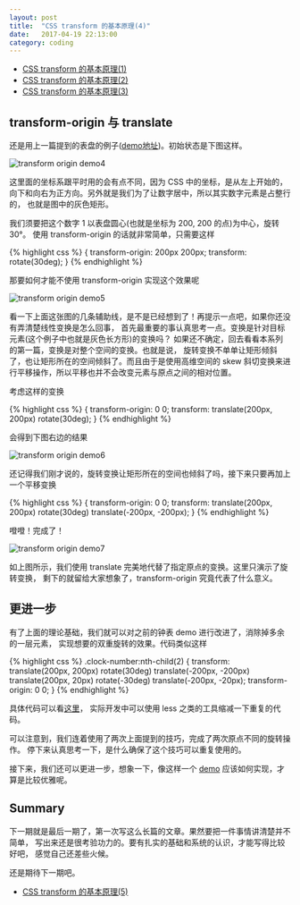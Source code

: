 ```yaml
---
layout: post
title:  "CSS transform 的基本原理(4)"
date:   2017-04-19 22:13:00
category: coding
---
```


- [CSS transform 的基本原理(1)](http://crazydogs.github.io/coding/2017/04/15/CSS-transform-%E5%8E%9F%E7%90%86.html)
- [CSS transform 的基本原理(2)](http://crazydogs.github.io/coding/2017/04/15/CSS-transform-%E5%8E%9F%E7%90%862.html)
- [CSS transform 的基本原理(3)](http://crazydogs.github.io/coding/2017/04/15/CSS-transform-%E5%8E%9F%E7%90%863.html)

## transform-origin 与 translate

还是用上一篇提到的表盘的例子([demo地址](http://crazydogs.github.io/staticpage/css_transform_clock_1.html))。初始状态是下图这样。

![transform origin demo4](http://crazydogs.github.io/images/css_transform_clock_4.png)

这里面的坐标系跟平时用的会有点不同，因为 CSS 中的坐标，是从左上开始的，
向下和向右为正方向。另外就是我们为了让数字居中，所以其实数字元素是占整行的，
也就是图中的灰色矩形。

我们须要把这个数字 1 以表盘圆心(也就是坐标为 200, 200 的点)为中心，旋转 30°。
使用 transform-origin 的话就非常简单，只需要这样

{% highlight css %}
{
    transform-origin: 200px 200px;
    transform: rotate(30deg);
}
{% endhighlight %}

那要如何才能不使用 transform-origin 实现这个效果呢

![transform origin demo5](http://crazydogs.github.io/images/css_transform_clock_5.png)

看一下上面这张图的几条辅助线，是不是已经想到了！再提示一点吧，如果你还没有弄清楚线性变换是怎么回事，
首先最重要的事认真思考一点。变换是针对目标元素(这个例子中也就是灰色长方形)的变换吗？
如果还不确定，回去看看本系列的第一篇，变换是对整个空间的变换。也就是说，
旋转变换不单单让矩形倾斜了，也让矩形所在的空间倾斜了。而且由于是使用高维空间的
skew 斜切变换来进行平移操作，所以平移也并不会改变元素与原点之间的相对位置。

考虑这样的变换

{% highlight css %}
{
    transform-origin: 0 0;
    transform: translate(200px, 200px) rotate(30deg);
}
{% endhighlight %}

会得到下图右边的结果

![transform origin demo6](http://crazydogs.github.io/images/css_transform_clock_6.png)

还记得我们刚才说的，旋转变换让矩形所在的空间也倾斜了吗，接下来只要再加上一个平移变换

{% highlight css %}
{
    transform-origin: 0 0;
    transform: translate(200px, 200px) rotate(30deg) translate(-200px, -200px);
}
{% endhighlight %}

噔噔！完成了！

![transform origin demo7](http://crazydogs.github.io/images/css_transform_clock_7.png)

如上图所示，我们使用 translate 完美地代替了指定原点的变换。这里只演示了旋转变换，
剩下的就留给大家想象了，transform-origin 究竟代表了什么意义。

## 更进一步

有了上面的理论基础，我们就可以对之前的钟表 demo 进行改进了，消除掉多余的一层元素，
实现想要的双重旋转的效果。代码类似这样

{% highlight css %}
    .clock-number:nth-child(2) {
        transform:
            translate(200px, 200px)
            rotate(30deg)
            translate(-200px, -200px)
            translate(200px, 20px)
            rotate(-30deg)
            translate(-200px, -20px);
        transform-origin: 0 0;
    }
{% endhighlight %}

具体代码可以看[这里](http://crazydogs.github.io/staticpage/css_transform_clock_3.html)，
实际开发中可以使用 less 之类的工具缩减一下重复的代码。

可以注意到，我们连着使用了两次上面提到的技巧，完成了两次原点不同的旋转操作。
停下来认真思考一下，是什么确保了这个技巧可以重复使用的。

接下来，我们还可以更进一步，想象一下，像这样一个 [demo](http://crazydogs.github.io/staticpage/css_transform_solarsystem.html)
应该如何实现，才算是比较优雅呢。

## Summary

下一期就是最后一期了，第一次写这么长篇的文章。果然要把一件事情讲清楚并不简单，
写出来还是很考验功力的。要有扎实的基础和系统的认识，才能写得比较好吧，
感觉自己还差些火候。

还是期待下一期吧。

- [CSS transform 的基本原理(5)](http://crazydogs.github.io/coding/2017/04/19/CSS-transform-%E5%8E%9F%E7%90%865.html)
